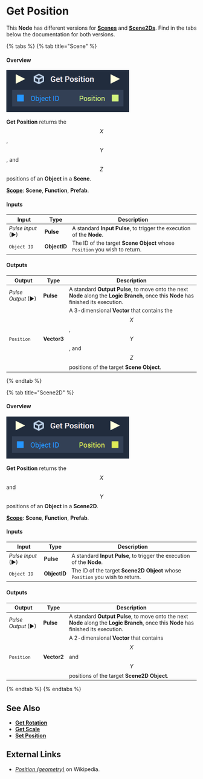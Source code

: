 # Get Position

This **Node** has different versions for [**Scenes**](../../../objects-and-types/project-objects/scene.md) and [**Scene2Ds**](../../../objects-and-types/project-objects/scene2d.md). Find in the tabs below the documentation for both versions.

{% tabs %}
{% tab title="Scene" %}
#### Overview

![The Get Position Node.](../../../.gitbook/assets/getpositionupdatedimage.png)

**Get Position** returns the $$X$$, $$Y$$, and $$Z$$ positions of an **Object** in a **Scene**.

[**Scope**](../../overview.md#scopes): **Scene**, **Function**, **Prefab**.

#### Inputs

| Input             | Type         | Description                                                                |
| ----------------- | ------------ | -------------------------------------------------------------------------- |
| _Pulse Input_ (►) | **Pulse**    | A standard **Input Pulse**, to trigger the execution of the **Node**.      |
| `Object ID`       | **ObjectID** | The ID of the target **Scene Object** whose `Position` you wish to return. |

#### Outputs

| Output             | Type        | Description                                                                                                                            |
| ------------------ | ----------- | -------------------------------------------------------------------------------------------------------------------------------------- |
| _Pulse Output_ (►) | **Pulse**   | A standard **Output Pulse**, to move onto the next **Node** along the **Logic Branch**, once this **Node** has finished its execution. |
| `Position`         | **Vector3** | A 3-dimensional **Vector** that contains the $$X$$, $$Y$$, and $$Z$$ positions of the target **Scene Object**.                         |
{% endtab %}

{% tab title="Scene2D" %}
#### Overview

![The Get Position Node.](../../../.gitbook/assets/getpositionnode2d.png)

**Get Position** returns the $$X$$ and $$Y$$ positions of an **Object** in a **Scene2D**.

[**Scope**](../../overview.md#scopes): **Scene**, **Function**, **Prefab**.

#### Inputs

| Input             | Type         | Description                                                                  |
| ----------------- | ------------ | ---------------------------------------------------------------------------- |
| _Pulse Input_ (►) | **Pulse**    | A standard **Input Pulse**, to trigger the execution of the **Node**.        |
| `Object ID`       | **ObjectID** | The ID of the target **Scene2D Object** whose `Position` you wish to return. |

#### Outputs

| Output             | Type        | Description                                                                                                                            |
| ------------------ | ----------- | -------------------------------------------------------------------------------------------------------------------------------------- |
| _Pulse Output_ (►) | **Pulse**   | A standard **Output Pulse**, to move onto the next **Node** along the **Logic Branch**, once this **Node** has finished its execution. |
| `Position`         | **Vector2** | A 2-dimensional **Vector** that contains $$X$$ and $$Y$$ positions of the target **Scene2D Object**.                                   |
{% endtab %}
{% endtabs %}

## See Also

* [**Get Rotation**](get-rotation.md)
* [**Get Scale**](get-scale.md)
* [**Set Position**](set-position.md)

## External Links

* [_Position (geometry)_](https://en.wikipedia.org/wiki/Position\_\(geometry\)) on Wikipedia.
